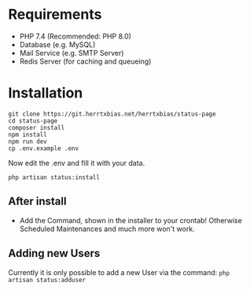 # Requirements
- PHP 7.4 (Recommended: PHP 8.0)
- Database (e.g. MySQL)
- Mail Service (e.g. SMTP Server)
- Redis Server (for caching and queueing)

# Installation
``` shell
git clone https://git.herrtxbias.net/herrtxbias/status-page
cd status-page
composer install
npm install
npm run dev
cp .env.example .env
```
Now edit the .env and fill it with your data.
```
php artisan status:install
```

## After install
- Add the Command, shown in the installer to your crontab! Otherwise Scheduled Maintenances and much more won't work.

## Adding new Users
Currently it is only possible to add a new User via the command: ``php artisan status:adduser``
